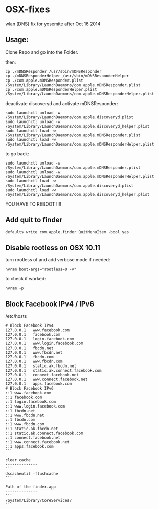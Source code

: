 OSX-fixes
==============

wlan (DNS) fix for yosemite after Oct 16 2014 


Usage:
--------------

Clone Repo and go into the Folder.

then:
```
cp ./mDNSResponder /usr/sbin/mDNSResponder
cp ./mDNSResponderHelper /usr/sbin/mDNSResponderHelper
cp ./com.apple.mDNSResponder.plist /System/Library/LaunchDaemons/com.apple.mDNSResponder.plist
cp ./com.apple.mDNSResponderHelper.plist /System/Library/LaunchDaemons/com.apple.mDNSResponderHelper.plist
```


deactivate discoveryd and activate mDNSResponder:
```
sudo launchctl unload -w /System/Library/LaunchDaemons/com.apple.discoveryd.plist
sudo launchctl unload -w /System/Library/LaunchDaemons/com.apple.discoveryd_helper.plist
sudo launchctl load -w /System/Library/LaunchDaemons/com.apple.mDNSResponder.plist
sudo launchctl load -w /System/Library/LaunchDaemons/com.apple.mDNSResponderHelper.plist
```

to go back:
```
sudo launchctl unload -w /System/Library/LaunchDaemons/com.apple.mDNSResponder.plist
sudo launchctl unload -w /System/Library/LaunchDaemons/com.apple.mDNSResponderHelper.plist
sudo launchctl load -w /System/Library/LaunchDaemons/com.apple.discoveryd.plist
sudo launchctl load -w /System/Library/LaunchDaemons/com.apple.discoveryd_helper.plist
```

YOU HAVE TO REBOOT !!!!



Add quit to finder
--------------

```
defaults write com.apple.finder QuitMenuItem -bool yes
```


Disable rootless on OSX 10.11
--------------

turn rootless of and add verbose mode if needed:

```
nvram boot-args="rootless=0 -v"
```

to check if worked:

```
nvram -p
```

Block Facebook IPv4 / IPv6
--------------

/etc/hosts

````
# Block Facebook IPv4
127.0.0.1   www.facebook.com
127.0.0.1   facebook.com
127.0.0.1   login.facebook.com
127.0.0.1   www.login.facebook.com
127.0.0.1   fbcdn.net
127.0.0.1   www.fbcdn.net
127.0.0.1   fbcdn.com
127.0.0.1   www.fbcdn.com
127.0.0.1   static.ak.fbcdn.net
127.0.0.1   static.ak.connect.facebook.com
127.0.0.1   connect.facebook.net
127.0.0.1   www.connect.facebook.net
127.0.0.1   apps.facebook.com
# Block Facebook IPv6
::1 www.facebook.com
::1 facebook.com
::1 login.facebook.com
::1 www.login.facebook.com
::1 fbcdn.net
::1 www.fbcdn.net
::1 fbcdn.com
::1 www.fbcdn.com
::1 static.ak.fbcdn.net
::1 static.ak.connect.facebook.com
::1 connect.facebook.net
::1 www.connect.facebook.net
::1 apps.facebook.com
```

clear cache
--------------
```
dscacheutil -flushcache
```

Path of the finder.app
--------------
```
/System/Library/CoreServices/
```
